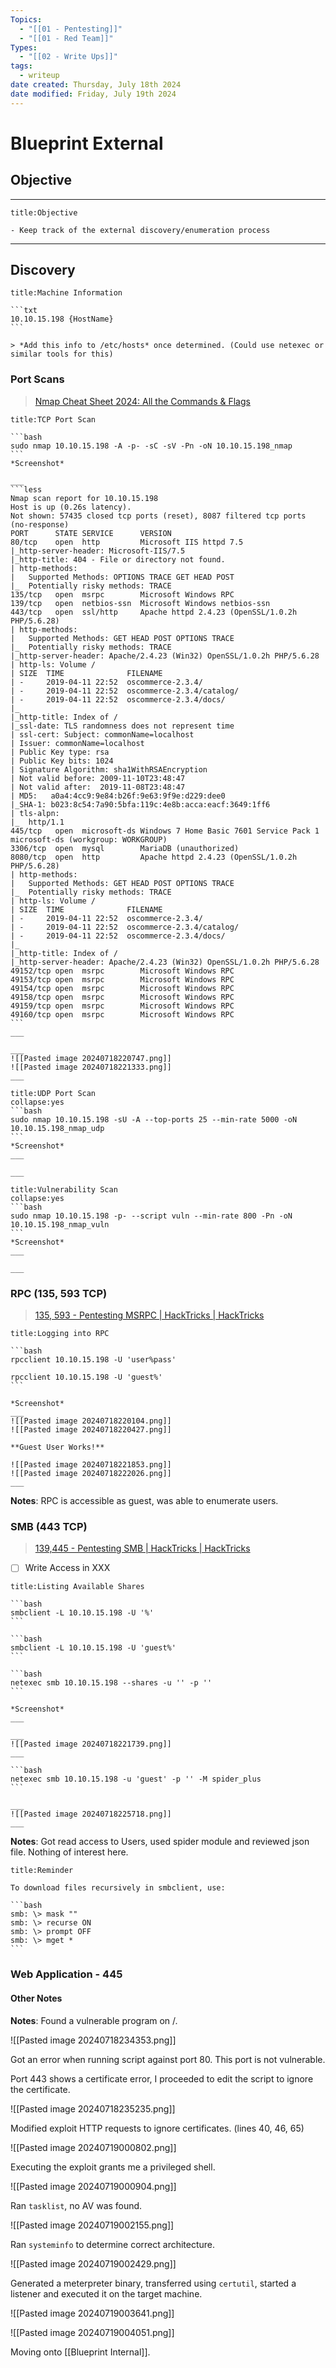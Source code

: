 ```yaml
---
Topics:
  - "[[01 - Pentesting]]"
  - "[[01 - Red Team]]"
Types:
  - "[[02 - Write Ups]]"
tags:
  - writeup
date created: Thursday, July 18th 2024
date modified: Friday, July 19th 2024
---
```


# Blueprint External

## Objective

___

```ad-info
title:Objective 

- Keep track of the external discovery/enumeration process
```

___

## Discovery

~~~ad-info
title:Machine Information

```txt
10.10.15.198 {HostName}
```

> *Add this info to /etc/hosts* once determined. (Could use netexec or similar tools for this)
~~~

### Port Scans

> [Nmap Cheat Sheet 2024: All the Commands & Flags](https://www.stationx.net/nmap-cheat-sheet/)

~~~ad-check 
title:TCP Port Scan

```bash
sudo nmap 10.10.15.198 -A -p- -sC -sV -Pn -oN 10.10.15.198_nmap
```
*Screenshot*

___
```less
Nmap scan report for 10.10.15.198
Host is up (0.26s latency).
Not shown: 57435 closed tcp ports (reset), 8087 filtered tcp ports (no-response)
PORT      STATE SERVICE      VERSION
80/tcp    open  http         Microsoft IIS httpd 7.5
|_http-server-header: Microsoft-IIS/7.5
|_http-title: 404 - File or directory not found.
| http-methods:
|   Supported Methods: OPTIONS TRACE GET HEAD POST
|_  Potentially risky methods: TRACE
135/tcp   open  msrpc        Microsoft Windows RPC
139/tcp   open  netbios-ssn  Microsoft Windows netbios-ssn
443/tcp   open  ssl/http     Apache httpd 2.4.23 (OpenSSL/1.0.2h PHP/5.6.28)
| http-methods:
|   Supported Methods: GET HEAD POST OPTIONS TRACE
|_  Potentially risky methods: TRACE
|_http-server-header: Apache/2.4.23 (Win32) OpenSSL/1.0.2h PHP/5.6.28
| http-ls: Volume /
| SIZE  TIME              FILENAME
| -     2019-04-11 22:52  oscommerce-2.3.4/
| -     2019-04-11 22:52  oscommerce-2.3.4/catalog/
| -     2019-04-11 22:52  oscommerce-2.3.4/docs/
|_
|_http-title: Index of /
|_ssl-date: TLS randomness does not represent time
| ssl-cert: Subject: commonName=localhost
| Issuer: commonName=localhost
| Public Key type: rsa
| Public Key bits: 1024
| Signature Algorithm: sha1WithRSAEncryption
| Not valid before: 2009-11-10T23:48:47
| Not valid after:  2019-11-08T23:48:47
| MD5:   a0a4:4cc9:9e84:b26f:9e63:9f9e:d229:dee0
|_SHA-1: b023:8c54:7a90:5bfa:119c:4e8b:acca:eacf:3649:1ff6
| tls-alpn:
|_  http/1.1
445/tcp   open  microsoft-ds Windows 7 Home Basic 7601 Service Pack 1 microsoft-ds (workgroup: WORKGROUP)
3306/tcp  open  mysql        MariaDB (unauthorized)
8080/tcp  open  http         Apache httpd 2.4.23 (OpenSSL/1.0.2h PHP/5.6.28)
| http-methods:
|   Supported Methods: GET HEAD POST OPTIONS TRACE
|_  Potentially risky methods: TRACE
| http-ls: Volume /
| SIZE  TIME              FILENAME
| -     2019-04-11 22:52  oscommerce-2.3.4/
| -     2019-04-11 22:52  oscommerce-2.3.4/catalog/
| -     2019-04-11 22:52  oscommerce-2.3.4/docs/
|_
|_http-title: Index of /
|_http-server-header: Apache/2.4.23 (Win32) OpenSSL/1.0.2h PHP/5.6.28
49152/tcp open  msrpc        Microsoft Windows RPC
49153/tcp open  msrpc        Microsoft Windows RPC
49154/tcp open  msrpc        Microsoft Windows RPC
49158/tcp open  msrpc        Microsoft Windows RPC
49159/tcp open  msrpc        Microsoft Windows RPC
49160/tcp open  msrpc        Microsoft Windows RPC
```
___

___
![[Pasted image 20240718220747.png]]
![[Pasted image 20240718221333.png]]
___
~~~

~~~ad-check
title:UDP Port Scan
collapse:yes
```bash
sudo nmap 10.10.15.198 -sU -A --top-ports 25 --min-rate 5000 -oN 10.10.15.198_nmap_udp
```
*Screenshot*
___

___
~~~

~~~ad-check
title:Vulnerability Scan
collapse:yes
```bash
sudo nmap 10.10.15.198 -p- --script vuln --min-rate 800 -Pn -oN 10.10.15.198_nmap_vuln
```
*Screenshot*
___

___
~~~

### RPC (135, 593 TCP)

> [135, 593 - Pentesting MSRPC | HackTricks | HackTricks](https://book.hacktricks.xyz/network-services-pentesting/135-pentesting-msrpc)

~~~ad-check
title:Logging into RPC

```bash
rpcclient 10.10.15.198 -U 'user%pass' 

rpcclient 10.10.15.198 -U 'guest%'
```

*Screenshot*
___
![[Pasted image 20240718220104.png]]
![[Pasted image 20240718220427.png]]

**Guest User Works!**

![[Pasted image 20240718221853.png]]
![[Pasted image 20240718222026.png]]
___
~~~

**Notes**: RPC is accessible as guest, was able to enumerate users.

### SMB (443 TCP)

> [139,445 - Pentesting SMB | HackTricks | HackTricks](https://book.hacktricks.xyz/network-services-pentesting/pentesting-smb)

- [ ] Write Access in XXX

~~~ad-check
title:Listing Available Shares

```bash
smbclient -L 10.10.15.198 -U '%'
```

```bash
smbclient -L 10.10.15.198 -U 'guest%'
```

```bash
netexec smb 10.10.15.198 --shares -u '' -p ''
```

*Screenshot*
___

___
![[Pasted image 20240718221739.png]]
___

```bash
netexec smb 10.10.15.198 -u 'guest' -p '' -M spider_plus
```

___
![[Pasted image 20240718225718.png]]
___
~~~

**Notes**: Got read access to Users, used spider module and reviewed json file. Nothing of interest here.

~~~ad-info
title:Reminder

To download files recursively in smbclient, use:

```bash
smb: \> mask ""
smb: \> recurse ON
smb: \> prompt OFF
smb: \> mget *
```
~~~

### Web Application - 445

#### Other Notes

**Notes**: Found a vulnerable program on /.

![[Pasted image 20240718234353.png]]

Got an error when running script against port 80. This port is not vulnerable.

Port 443 shows a certificate error, I proceeded to edit the script to ignore the certificate.

![[Pasted image 20240718235235.png]]

Modified exploit HTTP requests to ignore certificates. (lines 40, 46, 65)

![[Pasted image 20240719000802.png]]

Executing the exploit grants me a privileged shell.

![[Pasted image 20240719000904.png]]

Ran `tasklist`, no AV was found.

![[Pasted image 20240719002155.png]]

Ran `systeminfo` to determine correct architecture.

![[Pasted image 20240719002429.png]]

Generated a meterpreter binary, transferred using `certutil`, started a listener and executed it on the target machine.

![[Pasted image 20240719003641.png]]

![[Pasted image 20240719004051.png]]

Moving onto [[Blueprint Internal]].

